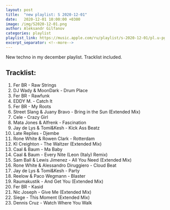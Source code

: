 ```yaml
---
layout: post
title:  "new playlist: S 2020-12-01"
date:   2020-12-01 10:00:00 +0300
image: /img/S2020-12-01.png
author: Aleksandr Gilfanov
categories: playlist
playlist_link: https://music.apple.com/ru/playlist/s-2020-12-01/pl.u-pgzbcxG68PV
excerpt_separator: <!--more-->
---
```

New techno in my december playlist. Tracklist included.
<!--more-->
## Tracklist:
1. Fer BR - Raw Strings
2. DJ Wady & MoonDark - Drum Place
3. Fer BR - Rawfunk
4. EDDY M. - Catch It
5. Fer BR - My Roots
6. Street Slang & Juany Bravo - Bring in the Sun (Extended Mix)
7. Cele - Crazy Girl
8. Mata Jones & Alfrenk - Fascination
9. Jay de Lys & Tomi&Kesh - Kick Ass Beatz
10. Late Replies - Djembe
11. Rone White & Rowen Clark - Rotterdam
12. KI Creighton - The Waltzer (Extended Mix)
13. Caal & Baum - Ma Baby
14. Caal & Baum - Every Nite (Leon (Italy) Remix)
15. Sam Ball & Lewis Jimenez - All You Need (Extended Mix)
16. Rone White & Alessandro Diruggiero - Cloud Beat
17. Jay de Lys & Tomi&Kesh - Party
18. Reelow & Paco Wegmann - Blaster
19. Raumakustik - And Get You (Extended Mix)
20. Fer BR - Kasid
21. Nic Joseph - Give Me (Extended Mix)
22. Siege - This Moment (Extended Mix)
23. Dennis Cruz - Watch Where You Walk
